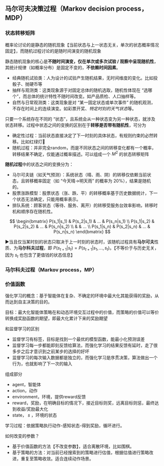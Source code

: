 ## 马尔可夫决策过程（Markov decision process，MDP）

### 状态转移矩阵
概率论讨论的是静态的随机现象【当前状态与上一状态无关，单次的状态概率情况固定】，而随机过程讨论的是随时间演变的随机现象

静态随机现象的核心是**不随时间演变，仅在单次或多次试验 / 观察中呈现随机性**，其统计规律（如概率分布）是固定不变的，**不依赖时间因素**。
- 经典随机试验类：人为设计的试验产生随机结果，无时间维度的变化。比如投骰子、抛硬币等
- 抽样与观测类：这类现象源于对固定总体的随机选取，随机性体现在 “选哪个”，而总体的统计特性不随时间改变。如产品质检、人口抽样等。
- 自然与日常观测类：这类现象是对 “某一固定状态或单次事件” 的随机观测，不存在时间上的连续演变。如彩票开奖、*特定时刻的天气状态*等。

只要一个系统存在不同的 “状态”，且系统会从一种状态变为另一种状态，就涉及状态转移。过程中状态之间的变换的区别在于**转移是否带有随机性**，可分为
- 确定性过程：当前状态直接决定了下一时刻的具体状态，有规则约束的必然转移。比如红绿灯🚥
- 随机过程：并非完全random，而是不同状态之间的转移变化都有一个概率，转移结果不确定，仅能通过概率描述。可以组成一个 $M^2$ 的状态转移矩阵


**随机过程**中的状态之间的变换分为：
- 马尔可夫链（如天气预测）：系统状态（晴、雨、阴）的转移仅依赖当前状态，且转移概率固定（如 “今天晴→明天雨” 的概率为 20%），结果是随机的。
- 股票涨跌模型：股票状态（涨、跌、平）的转移概率基于历史数据统计，下一个状态无法确定，只能用概率表示。
- 排队系统：顾客状态（等待、服务、离开）的转移受服务台效率影响，转移时机和顺序存在随机性。

$$
\begin{bmatrix}
P(s_1|s_1) & P(s_2|s_1) & ... & P(s_n|s_1) \\
P(s_1|s_2) & P(s_2|s_2) & ... & P(s_n|s_2) \\
& & ... \\
P(s_1|s_n) & P(s_2|s_n) & ... & P(s_n|s_n)
\end{bmatrix}
$$

▶️当且仅当某时刻的状态只取决于上一时刻的状态时，该随机过程具有**马尔可夫**性质、为**马尔科夫过程**，即
$P(s_{t+1}|s_t) = P(s_{t+1}|s_1,...,s_t)$。【不等价于与历史无关，因为 $s_t$ 也包含了更值钱的状态信息】


### 马尔科夫过程（Markov process，MP）

### 价值函数
强化学习的概念：基于智能体在复杂、不确定的环境中最大化其能获得的奖励，从而达到自主决策的目的。

目标：最大化智能体策略在和动态环境交互过程中的价值，而策略的价值可以等价转换成奖励函数的期望，即最大化累计下来的奖励期望

和监督学习的区别
- 监督学习有标签，目标是找到一个最优的模型函数，能最小化预测误差
- 监督学习每一步都能即刻反馈给算法，而强化学习的结果反馈有延时，走了很多步之后才意识到之前某步的选择的好坏
- 监督学习的每次输入数据都是独立的，而强化学习是序贯决策，算法做出一个行为，也就影响了下一次的输入

组成部分
- agent，智能体
- action，动作
- environment，环境，提供reward反馈
- reward，奖励，在明确目标的情况下，接近目标则奖，远离目标则惩，最终达到收益/奖励最大化
- state， $s$ ，环境的状态

学习过程：依据策略执行动作-感知状态-得到奖励，循环进行。

如何改变的参数？
- 基于价值函数的方法【不改变参数】，适合离散环境，比如围棋。
- 基于策略的方法：对当前已经搜索到的策略进行估值，根据估值进行策略改进，重复至策略收敛。适合连续动作场景。


  
